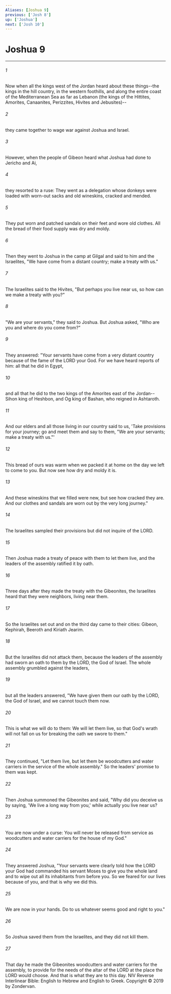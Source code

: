```yaml
---
Aliases: [Joshua 9]
previous: ['Josh 8']
up: ['Joshua']
next: ['Josh 10']
---
```

# Joshua 9

***


###### 1 
Now when all the kings west of the Jordan heard about these things--the kings in the hill country, in the western foothills, and along the entire coast of the Mediterranean Sea as far as Lebanon (the kings of the Hittites, Amorites, Canaanites, Perizzites, Hivites and Jebusites)-- 

###### 2 
they came together to wage war against Joshua and Israel. 

###### 3 
However, when the people of Gibeon heard what Joshua had done to Jericho and Ai, 

###### 4 
they resorted to a ruse: They went as a delegation whose donkeys were loaded with worn-out sacks and old wineskins, cracked and mended. 

###### 5 
They put worn and patched sandals on their feet and wore old clothes. All the bread of their food supply was dry and moldy. 

###### 6 
Then they went to Joshua in the camp at Gilgal and said to him and the Israelites, "We have come from a distant country; make a treaty with us." 

###### 7 
The Israelites said to the Hivites, "But perhaps you live near us, so how can we make a treaty with you?" 

###### 8 
"We are your servants," they said to Joshua. But Joshua asked, "Who are you and where do you come from?" 

###### 9 
They answered: "Your servants have come from a very distant country because of the fame of the LORD your God. For we have heard reports of him: all that he did in Egypt, 

###### 10 
and all that he did to the two kings of the Amorites east of the Jordan--Sihon king of Heshbon, and Og king of Bashan, who reigned in Ashtaroth. 

###### 11 
And our elders and all those living in our country said to us, 'Take provisions for your journey; go and meet them and say to them, "We are your servants; make a treaty with us."' 

###### 12 
This bread of ours was warm when we packed it at home on the day we left to come to you. But now see how dry and moldy it is. 

###### 13 
And these wineskins that we filled were new, but see how cracked they are. And our clothes and sandals are worn out by the very long journey." 

###### 14 
The Israelites sampled their provisions but did not inquire of the LORD. 

###### 15 
Then Joshua made a treaty of peace with them to let them live, and the leaders of the assembly ratified it by oath. 

###### 16 
Three days after they made the treaty with the Gibeonites, the Israelites heard that they were neighbors, living near them. 

###### 17 
So the Israelites set out and on the third day came to their cities: Gibeon, Kephirah, Beeroth and Kiriath Jearim. 

###### 18 
But the Israelites did not attack them, because the leaders of the assembly had sworn an oath to them by the LORD, the God of Israel. The whole assembly grumbled against the leaders, 

###### 19 
but all the leaders answered, "We have given them our oath by the LORD, the God of Israel, and we cannot touch them now. 

###### 20 
This is what we will do to them: We will let them live, so that God's wrath will not fall on us for breaking the oath we swore to them." 

###### 21 
They continued, "Let them live, but let them be woodcutters and water carriers in the service of the whole assembly." So the leaders' promise to them was kept. 

###### 22 
Then Joshua summoned the Gibeonites and said, "Why did you deceive us by saying, 'We live a long way from you,' while actually you live near us? 

###### 23 
You are now under a curse: You will never be released from service as woodcutters and water carriers for the house of my God." 

###### 24 
They answered Joshua, "Your servants were clearly told how the LORD your God had commanded his servant Moses to give you the whole land and to wipe out all its inhabitants from before you. So we feared for our lives because of you, and that is why we did this. 

###### 25 
We are now in your hands. Do to us whatever seems good and right to you." 

###### 26 
So Joshua saved them from the Israelites, and they did not kill them. 

###### 27 
That day he made the Gibeonites woodcutters and water carriers for the assembly, to provide for the needs of the altar of the LORD at the place the LORD would choose. And that is what they are to this day. NIV Reverse Interlinear Bible: English to Hebrew and English to Greek. Copyright © 2019 by Zondervan.
